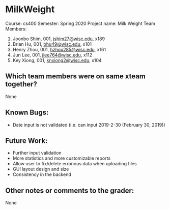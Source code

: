 # MilkWeight

Course: cs400
Semester: Spring 2020
Project name: Milk Weight
Team Members:
1. Joonbo Shim, 001, jshim27@wisc.edu, 	x189
2. Brian Hu, 	001, bhu49@wisc.edu,	x101
3. Henry Zhou, 	001, hzhou285@wisc.edu, x161
4. Jun Lee, 	001, jlee764@wisc.edu,	x112
5. Key Xiong, 	001, knxiong2@wisc.edu, x104

 

## Which team members were on same xteam together?
None

## Known Bugs:
- Date input is not validated (i.e. can input 2019-2-30 (February 30, 2019))

## Future Work:
- Further input validation
- More statistics and more customizable reports
- Allow user to fix/delete erronous data when uploading files
- GUI layout design and size
- Consistency in the backend

## Other notes or comments to the grader:
None
